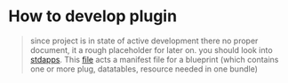 # How to develop plugin

> since project is in state of active development there no proper document, it a rough placeholder for later on. you should look into [stdapps](http://github.com/temphia/stdapps). This [file](https://github.com/temphia/stdapps/blob/main/.temphia/eventmap/bprint.yaml) acts a manifest file for a blueprint (which contains one or more plug, datatables, resource needed in one bundle)


